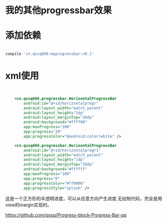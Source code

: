 

# 我的其他progressbar效果

# 添加依赖
```groovy

compile 'cn.qssq666:myprogressbar:v0.1'

```

# xml使用
```xml


    <cn.qssq666.progressbar.HorizontalProgressBar
        android:id="@+id/horizontalprogr"
        android:layout_width="match_parent"
        android:layout_height="1dp"
        android:layout_marginTop="20dp"
        android:background="#ffff00"
        app:maxProgress="100"
        app:progress="20"
        app:progressColor="@android:color/white" />

    <cn.qssq666.progressbar.HorizontalProgressBar
        android:id="@+id/horizontalprogr1"
        android:layout_width="match_parent"
        android:layout_height="1dp"
        android:layout_marginTop="20dp"
        android:background="#ffffff"
        app:maxProgress="100"
        app:progress="0"
        app:progressColor="#ff0000"
        app:progressStyle="splash" />
```
这是一个正方形的半透明进度，可以从任意方向产生进度.无绘制代码，完全是用view的margin实现的。

https://github.com/qssq/Progress-block-Progress-Bar-qq